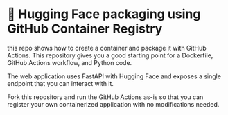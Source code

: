 # 🤗 Hugging Face packaging using GitHub Container Registry

this repo shows how to create a container and package it with GitHub Actions. This repository gives you a good starting point for a Dockerfile, GitHub Actions workflow, and Python code.

The web application uses FastAPI with Hugging Face and exposes a single endpoint that you can interact with it. 

Fork this repository and run the GitHub Actions as-is so that you can register your own containerized application with no modifications needed.
